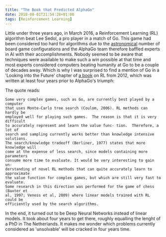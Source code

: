 ```yaml
---
title: "The Book that Predicted AlphaGo"
date: 2018-08-01T21:54:28+01:00
tags: [Reinforcement Learning]
---
```


Little under three years ago, in March 2016, a Reinforcement Learning (RL) algorithm beat Lee
Sedol, a pro
player in a match of Go. This game had been considered too hard for algorithms due to the
[astronomical](https://en.wikipedia.org/wiki/Go_and_mathematics#Complexity_of_certain_Go_configurations)
number of board game configurations and the AlphaGo team therefore baffled experts in AI with their
accomplishments. Nobody seemed to be aware that techniques were available to make such a win
possible at that time and most experts considered computers beating humanity at Go to be a couple
of decades away. Which is why I was surprised to find a mention of Go in a
'Looking into the Future' chapter of [a
book](https://www.springer.com/us/book/9783642276446) on RL from 2012, which was
written at least four years prior to AlphaGo's triumph:

The quote reads:
```
Some very complex games, such as Go, are currently best played by a computer
that uses Monte-Carlo tree search (Coulom, 2006). RL methods can hardly be
employed well for playing such games.  The reason is that it is very difficult
to accurately represent and learn the value func- tion.  Therefore, a lot of
search and sampling currently works better than knowledge intensive solutions.
The search/knowledge tradeoff (Berliner, 1977) states that more knowledge will
come at the expense of less search, since models containing more parameters
consume more time to evaluate. It would be very interesting to gain un-
derstanding of novel RL methods that can quite accurately learn to approximate
the value function for complex games, but which are still very fast to evaluate.
Some research in this direction was performed for the game of chess (Baxter et
al, 1997; Veness et al, 2009) where linear models trained with RL could be
efficiently used by the search algorithms.
```

In the end, it turned out to be Deep Neural Networks instead of linear models. It took about four
years to get there, roughly equalling the lenght of a PhD in The Netherlands. It makes me wonder
which problems currently considered as 'unsolvable' will be cracked in four years time.
